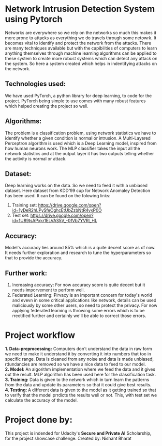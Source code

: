 # Network Intrusion Detection System using Pytorch

Networks are everywhere so we rely on the networks so much this makes it more prone to attacks as everything we do travels through some netowrk. It becomes vital to identify and protect the network from the attacks. There are many techniques available but with the capibilities of computers to learn anything themselves through machine learning algorithms can be applied to these system to create more robust systems which can detect any attack on the system. So here a system created which helps in indentifying attacks on the network.

## Technologies used:

We have used PyTorch, a python library for deep learning, to code for the project. PyTorch being simple to use comes with many robust features which helped creating the project so well.

## Algorithms:
The problem is a classification problem, using network statistics we have to identify whether a given condition is normal or intrusion. A Multi-Layered Perceptron algorithm is used which is a Deep Learning model, inspired from how human neurons work. The MLP classifier takes the input all the network statistics and at the output layer it has two outputs telling whether the activity is normal or attack.

## Dataset:
Deep learning works on the data. So we need to feed it with a unbiased dataset. Here dataset from KDD'99 cup for Network Anomaley Detection has been used.
It can be found on the folowing links:
1. Training set: https://drive.google.com/open?id=1yDeR2hLPySfeOghcEtUbZzbNtR4vxP0O
2. Test set: https://drive.google.com/open?id=1U89tsAPxkr1ELVAS5V_-0fVb7YVRl_HL

## Accuracy:
Model's accuracy lies around 85% which is a quite decent score as of now. It needs further exploration and research to tune the hyperparameters so that to provide the accuracy.

## Further work:
1. Increasing accuracy: For now accuracy score is quite decent but it needs imporvement to perform well.
2. Federated Learning: Pirvacy is an important concern for today's world and evevn in some critical applications like network, details can be used maliciously by some other users, so need to protect the privacy. For now applying federated learning is throwing some errors which is to be rrectified further and certainly we'll be able to correct those errors.

# Project workflow

**1. Data-preprocessing:** Computers don't understand the data in raw form we need to make it understand it by converting it into numbers that too in specific range. Data is cleaned from any noise and data is made unbiased, rdundancies are removed so we have a nice data to feed to our model. <br />
**2. Model:** An algorithm implementation where we feed the data and it gives out the result. MLP algorithm has been used here for the classification task. <br />
**3. Training:** Data is given to the network which in turn learn the patterns from the data and update its parameters so that it could give best results. <br />
**4. Testing:** A different data is given to the model as it getting trained so that to verify that the model prrdicts the results well or not. This, with test set we calculate the accuracy of the model.


# Project done by:
This project is indended for Udacity's **Secure and Private AI** Scholarship, for the project showcase challenge. 
Created by:
Nishant Bharat 
